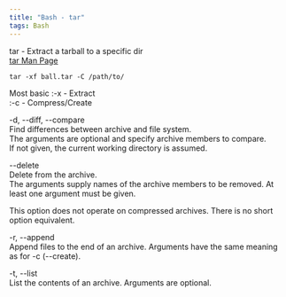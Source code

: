```yaml
---
title: "Bash - tar"
tags: Bash 
---
```



tar - Extract a tarball to a specific dir  
[tar Man Page](https://man7.org/linux/man-pages/man1/tar.1.html)


```
tar -xf ball.tar -C /path/to/
```


Most basic
 :-x - Extract    
 :-c - Compress/Create

-d, --diff, --compare  
Find differences between archive and file system.    
The arguments are optional and specify archive members to compare.   
If not given, the current working directory is assumed.  

--delete  
Delete from the archive.    
The arguments supply names of the archive members to be removed.  At least one argument must be given.

This option does not operate on compressed archives. There is no short option equivalent.

-r, --append  
Append files to the end of an archive.   Arguments have the same meaning as for -c (--create).

-t, --list   
List the contents of an archive.  Arguments are optional.
